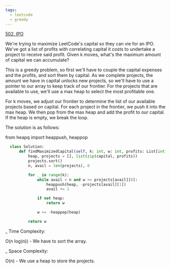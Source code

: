 ```yaml
---
tags:
  - leetcode
  - greedy
---
```


<a href="https://leetcode.com/problems/ipo/">502. IPO</a>

We're trying to maximize LeetCode's capital so they can vie for an IPO. We've
got a list of profits with correlating capital it costs to undertake a project
to receive said profit. Given k moves, what's the maximum amount of capital we
can accumulate?

This is a greedy problem, so first we'll have to couple the capital expenses and
the profits, and sort them by capital. As we complete projects, the amount we
have in capital unlocks new projects, so we'll have to use a pointer to our
array to keep track of our frontier. For the projects that are available to use,
we'll use a max heap to select the most profitable one.

For k moves, we adjust our frontier to determine the list of our available
projects based on capital. For each project in the frontier, we push it into the
max heap. We then pop from the max heap and add the profit to our capital. If
the heap is empty, we break the loop.

The solution is as follows:

from heapq import heappush, heappop

```python
  class Solution:
      def findMaximizedCapital(self, k: int, w: int, profits: List[int], capital: List[int]) -> int:
          heap, projects = [], list(zip(capital, profits))
          projects.sort()
          n, avail = len(projects), 0

          for _ in range(k):
              while avail < n and w >= projects[avail][0]:
                  heappush(heap, -projects[avail][1])
                  avail += 1

              if not heap:
                  return w

              w += -heappop(heap)

          return w
```

\_ Time Complexity:

O(n log(n)) - We have to sort the array.

\_ Space Complexity:

O(n) - We use a heap to store the projects.
